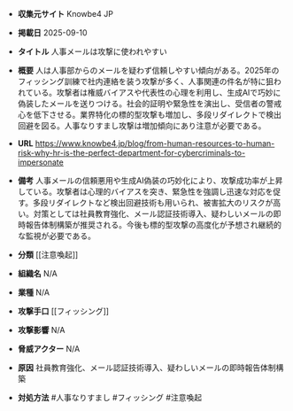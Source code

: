 - **収集元サイト**
Knowbe4 JP

- **掲載日**
2025-09-10

- **タイトル**
人事メールは攻撃に使われやすい

- **概要**
人は人事部からのメールを疑わず信頼しやすい傾向がある。2025年のフィッシング訓練で社内連絡を装う攻撃が多く、人事関連の件名が特に狙われている。攻撃者は権威バイアスや代表性の心理を利用し、生成AIで巧妙に偽装したメールを送りつける。社会的証明や緊急性を演出し、受信者の警戒心を低下させる。業界特化の標的型攻撃も増加し、多段リダイレクトで検出回避を図る。人事なりすまし攻撃は増加傾向にあり注意が必要である。

- **URL**
https://www.knowbe4.jp/blog/from-human-resources-to-human-risk-why-hr-is-the-perfect-department-for-cybercriminals-to-impersonate

- **備考**
人事メールの信頼悪用や生成AI偽装の巧妙化により、攻撃成功率が上昇している。攻撃者は心理的バイアスを突き、緊急性を強調し迅速な対応を促す。多段リダイレクトなど検出回避技術も用いられ、被害拡大のリスクが高い。対策としては社員教育強化、メール認証技術導入、疑わしいメールの即時報告体制構築が推奨される。今後も標的型攻撃の高度化が予想され継続的な監視が必要である。

- **分類**
[[注意喚起]]

- **組織名**
N/A

- **業種**
N/A

- **攻撃手口**
[[フィッシング]]

- **攻撃影響**
N/A

- **脅威アクター**
N/A

- **原因**
社員教育強化、メール認証技術導入、疑わしいメールの即時報告体制構築

- **対処方法**
#人事なりすまし #フィッシング #注意喚起
